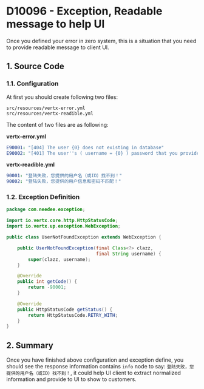# D10096 - Exception, Readable message to help UI

Once you defined your error in zero system, this is a situation that you need to provide readable message to client UI.

## 1. Source Code

### 1.1. Configuration

At first you should create following two files:

```shell
src/resources/vertx-error.yml
src/resources/vertx-readible.yml
```

The content of two files are as following:

**vertx-error.yml**

```yaml
E90001: "[404] The user {0} does not existing in database"
E90002: "[401] The user''s ( username = {0} ) password that you provided is wrong"
```

**vertx-readible.yml**

```yaml
90001: "登陆失败，您提供的用户名（或ID）找不到！"
90002: "登陆失败，您提供的用户信息和密码不匹配！"
```

### 1.2. Exception Definition

```java
package com.needee.exception;

import io.vertx.core.http.HttpStatusCode;
import io.vertx.up.exception.WebException;

public class UserNotFoundException extends WebException {

    public UserNotFoundException(final Class<?> clazz,
                                 final String username) {
        super(clazz, username);
    }

    @Override
    public int getCode() {
        return -90001;
    }

    @Override
    public HttpStatusCode getStatus() {
        return HttpStatusCode.RETRY_WITH;
    }
}

```

## 2. Summary

Once you have finished above configuration and exception define, you should see the response information contains `info`
node to say: `登陆失败，您提供的用户名（或ID）找不到！`, it could help UI client to extract normalized information and provide to UI to
show to customers.



